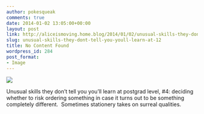 ```yaml
---
author: pokesqueak
comments: true
date: 2014-01-02 13:05:00+00:00
layout: post
link: http://aliceismoving.home.blog/2014/01/02/unusual-skills-they-dont-tell-you-youll-learn-at-12/
slug: unusual-skills-they-dont-tell-you-youll-learn-at-12
title: No Content Found
wordpress_id: 284
post_format:
- Image
---
```


![](https://aliceismovinghome.files.wordpress.com/2018/12/tumblr_myrz11LQS31t81nb0o1_1280.png)

Unusual skills they don’t tell you you’ll learn at postgrad level, #4: deciding whether to risk ordering something in case it turns out to be something completely different.  Sometimes stationery takes on surreal qualities.
